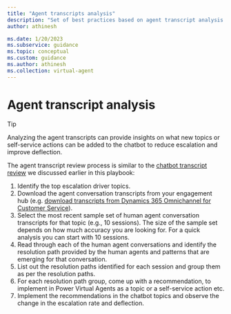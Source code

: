 ```yaml
---
title: "Agent transcripts analysis"
description: "Set of best practices based on agent transcript analysis to improve  the deflection rate of a Power Virtual Agents chatbot"
author: athinesh

ms.date: 1/20/2023
ms.subservice: guidance
ms.topic: conceptual
ms.custom: guidance
ms.author: athinesh
ms.collection: virtual-agent
---
```

# Agent transcript analysis

> [!TIP]
> Analyzing the agent transcripts can provide insights on what new topics or self-service actions can be added to the chatbot to reduce escalation and improve deflection. 

The agent transcript review process is similar to the [chatbot transcript review](./deflection-topic-escalation-analysis.md#topic-escalation-analysis-1) we discussed earlier in this playbook:
1.	Identify the top escalation driver topics.
2.	Download the agent conversation transcripts from your engagement hub (e.g. [download transcripts from Dynamics 365 Omnichannel for Customer Service](/dynamics365/customer-service/download-transcripts-bulk)).
3.	Select the most recent sample set of human agent conversation transcripts for that topic (e.g., 10 sessions). The size of the sample set depends on how much accuracy you are looking for. For a quick analysis you can start with 10 sessions.
4.	Read through each of the human agent conversations and identify the resolution path provided by the human agents and patterns that are emerging for that conversation. 
5.	List out the resolution paths identified for each session and group them as per the resolution paths.
6.	For each resolution path group, come up with a recommendation, to implement in Power Virtual Agents as a topic or a self-service action etc.
7.	Implement the recommendations in the chatbot topics and observe the change in the escalation rate and deflection.
